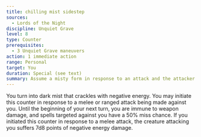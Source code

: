 ```yaml
---
title: chilling mist sidestep
sources:
  - Lords of the Night
discipline: Unquiet Grave
level: 8
type: Counter
prerequisites:
  - 3 Unquiet Grave maneuvers
action: 1 immediate action
range: Personal
target: You
duration: Special (see text)
summary: Assume a misty form in response to an attack and the attacker suffers 7d8 negative energy damage.
---
```


You turn into dark mist that crackles with negative energy. You may initiate this counter in response to a melee or ranged attack being made against you. Until the beginning of your next turn, you are immune to weapon damage, and spells targeted against you have a 50% miss chance. If you initiated this counter in response to a melee attack, the creature attacking you suffers 7d8 points of negative energy damage.
